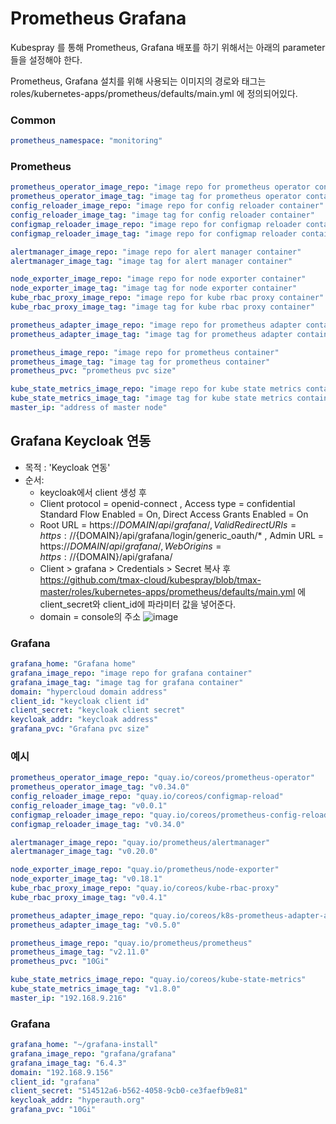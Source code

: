 # Prometheus Grafana

Kubespray 를 통해 Prometheus, Grafana 배포를 하기 위해서는 아래의 parameter 들을 설정해야 한다.

Prometheus, Grafana 설치를 위해 사용되는 이미지의 경로와 태그는 roles/kubernetes-apps/prometheus/defaults/main.yml 에 정의되어있다.

### Common
```yml
prometheus_namespace: "monitoring"
```

### Prometheus
```yml
prometheus_operator_image_repo: "image repo for prometheus operator container"
prometheus_operator_image_tag: "image tag for prometheus operator container"
config_reloader_image_repo: "image repo for config reloader container"
config_reloader_image_tag: "image tag for config reloader container"
configmap_reloader_image_repo: "image repo for configmap reloader container"
configmap_reloader_image_tag: "image repo for configmap reloader container"

alertmanager_image_repo: "image repo for alert manager container"
alertmanager_image_tag: "image tag for alert manager container"

node_exporter_image_repo: "image repo for node exporter container"
node_exporter_image_tag: "image tag for node exporter container"
kube_rbac_proxy_image_repo: "image repo for kube rbac proxy container"
kube_rbac_proxy_image_tag: "image tag for kube rbac proxy container"

prometheus_adapter_image_repo: "image repo for prometheus adapter container"
prometheus_adapter_image_tag: "image tag for prometheus adapter container"

prometheus_image_repo: "image repo for prometheus container"
prometheus_image_tag: "image tag for prometheus container"
prometheus_pvc: "prometheus pvc size"

kube_state_metrics_image_repo: "image repo for kube state metrics container"
kube_state_metrics_image_tag: "image tag for kube state metrics container"
master_ip: "address of master node"

```

## Grafana Keycloak 연동
* 목적 : 'Keycloak 연동'
* 순서: 
	* keycloak에서 client 생성 후
	* Client protocol = openid-connect , Access type = confidential Standard Flow Enabled = On, Direct Access Grants Enabled = On
	* Root URL = https://${DOMAIN}/api/grafana/, Valid Redirect URIs = https://${DOMAIN}/api/grafana/login/generic_oauth/* , Admin URL = https://${DOMAIN}/api/grafana/, Web Origins = https://${DOMAIN}/api/grafana/
	* Client > grafana > Credentials > Secret 복사 후 https://github.com/tmax-cloud/kubespray/blob/tmax-master/roles/kubernetes-apps/prometheus/defaults/main.yml 에 client_secret와 client_id에 파라미터 값을 넣어준다.
	* domain = console의 주소
![image](https://user-images.githubusercontent.com/66110096/118447268-8a7f3000-b72b-11eb-9bdd-01d4252427c6.png)


### Grafana
```yml
grafana_home: "Grafana home"
grafana_image_repo: "image repo for grafana container"
grafana_image_tag: "image tag for grafana container"
domain: "hypercloud domain address"
client_id: "keycloak client id"
client_secret: "keycloak client secret"
keycloak_addr: "keycloak address"
grafana_pvc: "Grafana pvc size"
```


### 예시

```yml
prometheus_operator_image_repo: "quay.io/coreos/prometheus-operator"
prometheus_operator_image_tag: "v0.34.0"
config_reloader_image_repo: "quay.io/coreos/configmap-reload"
config_reloader_image_tag: "v0.0.1"
configmap_reloader_image_repo: "quay.io/coreos/prometheus-config-reloader"
configmap_reloader_image_tag: "v0.34.0"

alertmanager_image_repo: "quay.io/prometheus/alertmanager"
alertmanager_image_tag: "v0.20.0"

node_exporter_image_repo: "quay.io/prometheus/node-exporter"
node_exporter_image_tag: "v0.18.1"
kube_rbac_proxy_image_repo: "quay.io/coreos/kube-rbac-proxy"
kube_rbac_proxy_image_tag: "v0.4.1"

prometheus_adapter_image_repo: "quay.io/coreos/k8s-prometheus-adapter-amd64"
prometheus_adapter_image_tag: "v0.5.0"

prometheus_image_repo: "quay.io/prometheus/prometheus"
prometheus_image_tag: "v2.11.0"
prometheus_pvc: "10Gi"

kube_state_metrics_image_repo: "quay.io/coreos/kube-state-metrics"
kube_state_metrics_image_tag: "v1.8.0"
master_ip: "192.168.9.216"

```

### Grafana
```yml
grafana_home: "~/grafana-install"
grafana_image_repo: "grafana/grafana"
grafana_image_tag: "6.4.3"
domain: "192.168.9.156"
client_id: "grafana"
client_secret: "514512a6-b562-4058-9cb0-ce3faefb9e81"
keycloak_addr: "hyperauth.org"
grafana_pvc: "10Gi"
```

